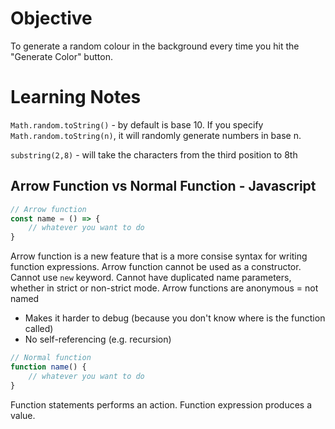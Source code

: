 # Objective
To generate a random colour in the background every time you hit the "Generate Color" button.

# Learning Notes
`Math.random.toString()` - by default is base 10.
If you specify `Math.random.toString(n)`, it will randomly generate numbers in base n.

`substring(2,8)` - will take the characters from the third position to 8th 

## Arrow Function vs Normal Function - Javascript

```js
// Arrow function
const name = () => {
    // whatever you want to do
}

```
Arrow function is a new feature that is a more consise syntax for writing function expressions.
Arrow function cannot be used as a constructor. Cannot use `new` keyword.
Cannot have duplicated name parameters, whether in strict or non-strict mode.
Arrow functions are anonymous = not named
- Makes it harder to debug (because you don't know where is the function called)
- No self-referencing (e.g. recursion)

```js
// Normal function
function name() {
    // whatever you want to do
}

```

Function statements performs an action.
Function expression produces a value.